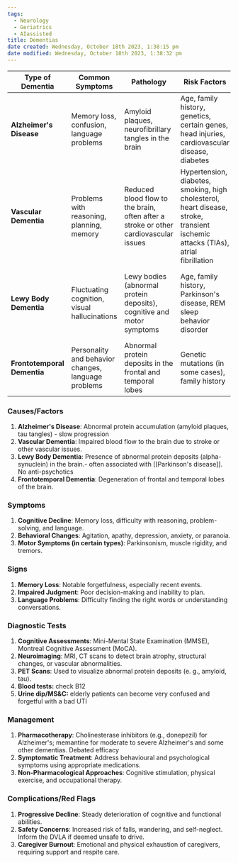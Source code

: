 ```yaml
---
tags:
  - Neurology
  - Geriatrics
  - AIassisted
title: Dementias
date created: Wednesday, October 18th 2023, 1:38:15 pm
date modified: Wednesday, October 18th 2023, 1:38:32 pm
---
```


| Type of Dementia   | Common Symptoms                           | Pathology                          | Risk Factors                       | Treatment/Management                         |
|--------------------|--------------------------------------------|-----------------------------------|------------------------------------|---------------------------------------------|
| **Alzheimer's Disease**| Memory loss, confusion, language problems  | Amyloid plaques, neurofibrillary tangles in the brain | Age, family history, genetics, certain genes, head injuries, cardiovascular disease, diabetes | Medications (e.g., donepezil, rivastigmine), cognitive and behavioral therapies, lifestyle modifications (e.g., physical and mental activities, healthy diet, social engagement) |
| **Vascular Dementia**  | Problems with reasoning, planning, memory | Reduced blood flow to the brain, often after a stroke or other cardiovascular issues | Hypertension, diabetes, smoking, high cholesterol, heart disease, stroke, transient ischemic attacks (TIAs), atrial fibrillation | Blood pressure management, cholesterol control, diabetes management, lifestyle changes (e.g., exercise, diet), cognitive rehabilitation |
| **Lewy Body Dementia** | Fluctuating cognition, visual hallucinations | Lewy bodies (abnormal protein deposits), cognitive and motor symptoms | Age, family history, Parkinson's disease, REM sleep behavior disorder | Medications for symptoms (e.g., cholinesterase inhibitors, antipsychotics), physical therapy, occupational therapy, support for both the person and caregivers |
| **Frontotemporal Dementia** | Personality and behavior changes, language problems | Abnormal protein deposits in the frontal and temporal lobes | Genetic mutations (in some cases), family history | Behavioral and symptom management, speech and language therapy, cognitive rehabilitation, supportive care |


### Causes/Factors
1. **Alzheimer's Disease**: Abnormal protein accumulation (amyloid plaques, tau tangles) - slow progression
2. **Vascular Dementia**: Impaired blood flow to the brain due to stroke or other vascular issues.
3. **Lewy Body Dementia**: Presence of abnormal protein deposits (alpha-synuclein) in the brain.- often associated with [[Parkinson's disease]]. No anti-psychotics
4. **Frontotemporal Dementia**: Degeneration of frontal and temporal lobes of the brain.

### Symptoms
1. **Cognitive Decline**: Memory loss, difficulty with reasoning, problem-solving, and language.
2. **Behavioral Changes**: Agitation, apathy, depression, anxiety, or paranoia.
3. **Motor Symptoms (in certain types)**: Parkinsonism, muscle rigidity, and tremors.

### Signs
1. **Memory Loss**: Notable forgetfulness, especially recent events.
2. **Impaired Judgment**: Poor decision-making and inability to plan.
3. **Language Problems**: Difficulty finding the right words or understanding conversations.

### Diagnostic Tests
1. **Cognitive Assessments**: Mini-Mental State Examination (MMSE), Montreal Cognitive Assessment (MoCA).
2. **Neuroimaging**: MRI, CT scans to detect brain atrophy, structural changes, or vascular abnormalities.
3. **PET Scans**: Used to visualize abnormal protein deposits (e. g., amyloid, tau).
4. **Blood tests:** check B12
5. **Urine dip/MS&C:** elderly patients can become very confused and forgetful with a bad UTI

### Management
1. **Pharmacotherapy**: Cholinesterase inhibitors (e.g., donepezil) for Alzheimer's; memantine for moderate to severe Alzheimer's and some other dementias. Debated efficacy
2. **Symptomatic Treatment**: Address behavioural and psychological symptoms using appropriate medications.
3. **Non-Pharmacological Approaches**: Cognitive stimulation, physical exercise, and occupational therapy.
   
### Complications/Red Flags
1. **Progressive Decline**: Steady deterioration of cognitive and functional abilities.
2. **Safety Concerns**: Increased risk of falls, wandering, and self-neglect. Inform the DVLA if deemed unsafe to drive.
3. **Caregiver Burnout**: Emotional and physical exhaustion of caregivers, requiring support and respite care.
